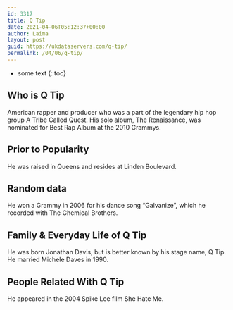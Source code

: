 ```yaml
---
id: 3317
title: Q Tip
date: 2021-04-06T05:12:37+00:00
author: Laima
layout: post
guid: https://ukdataservers.com/q-tip/
permalink: /04/06/q-tip/
---
```


* some text
{: toc}


## Who is Q Tip
                  
                  
                  
American rapper and producer who was a part of the legendary hip hop group A Tribe Called Quest. His solo album, The Renaissance, was nominated for Best Rap Album at the 2010 Grammys.
                  
              
            
              
            
                
                
                
## Prior to Popularity
                  
                  
                  
He was raised in Queens and resides at Linden Boulevard.
                  
              
            
              
            
                
                
                
## Random data
                  
                  
                  
He won a Grammy in 2006 for his dance song &#8220;Galvanize&#8221;, which he recorded with The Chemical Brothers.
                  
              
            
              
            
                
                
                
## Family & Everyday Life of Q Tip
                  
                  
                  
He was born Jonathan Davis, but is better known by his stage name, Q Tip. He married Michele Daves in 1990.
                  
              
            
              
            
                
                
                
## People Related With Q Tip
                  
                  
                  
He appeared in the 2004 Spike Lee film She Hate Me.
                  
              
            
              
            
                
              
            
              
              
            
            
              
            
          
          
          
